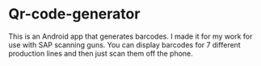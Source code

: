 # Qr-code-generator
This is an Android app that generates barcodes. I made it for my work for use with SAP scanning guns. You can display barcodes for 7 different production lines and then
just scan them off the phone.
